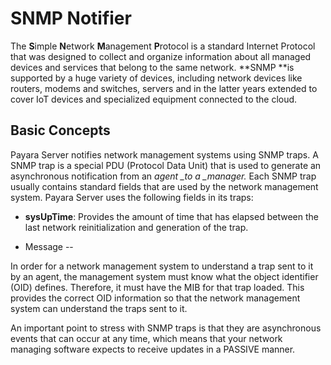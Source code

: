 # SNMP Notifier

The **S**imple **N**etwork **M**anagement **P**rotocol is a standard Internet Protocol that was designed to collect and organize information about all managed devices and services that belong to the same network. **SNMP **is supported by a huge variety of devices, including network devices like routers, modems and switches, servers and in the latter years extended to cover IoT devices and specialized equipment connected to the cloud.

## Basic Concepts

Payara Server notifies network management systems using SNMP traps. A SNMP trap is a special PDU \(Protocol Data Unit\) that is used to generate an asynchronous notification from an _agent \_to a \_manager._ Each SNMP trap usually contains standard fields that are used by the network management system. Payara Server uses the following fields in its traps:

* **sysUpTime**: Provides the amount of time that has elapsed between the last network reinitialization and generation of the trap.

* Message --

In order for a network management system to understand a trap sent to it by an agent, the management system must know what the object identifier \(OID\) defines. Therefore, it must have the MIB for that trap loaded. This provides the correct OID information so that the network management system can understand the traps sent to it.

An important point to stress with SNMP traps is that they are asynchronous events that can occur at any time, which means that your network managing software expects to receive updates in a PASSIVE manner.

